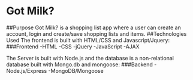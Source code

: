# Got Milk?
##Purpose
Got Milk? is a shopping list app where a user can create an account, login and create/save shopping lists and items.
##Technologies Used
The frontend is built with HTML/CSS and Javascript/Jquery:
###Frontend
-HTML
-CSS
-jQuery
-JavaScript
-AJAX

The Server is built with Node.js and the database is a non-relational database built with Mongo.db and mongoose:
###Backend
-Node.js/Express
-MongoDB/Mongoose
